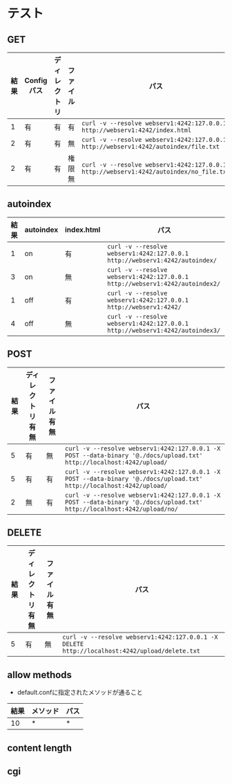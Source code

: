 # テスト
## GET
|  結果  | Configパス| ディレクトリ  |  ファイル  |  パス  |
| ---- | ---- | ---- | ---- | ---- |
|  1  |  有  |  有  |  有  |  `curl -v --resolve webserv1:4242:127.0.0.1 http://webserv1:4242/index.html`  |
|  2  |  有  |  有  |  無  |  `curl -v --resolve webserv1:4242:127.0.0.1 http://webserv1:4242/autoindex/file.txt`  |
|  2  |  有  |  有  |  権限無  |  `curl -v --resolve webserv1:4242:127.0.0.1 http://webserv1:4242/autoindex/no_file.txt`  |

## autoindex
|  結果  |  autoindex  |  index.html  |  パス  |
| ---- | ---- | ---- | ---- |
|  1  |  on  |  有  |  `curl -v --resolve webserv1:4242:127.0.0.1 http://webserv1:4242/autoindex/`  |
|  3  |  on  |  無  |  `curl -v --resolve webserv1:4242:127.0.0.1 http://webserv1:4242/autoindex2/`  |
|  1  |  off  |  有  |  `curl -v --resolve webserv1:4242:127.0.0.1 http://webserv1:4242/`  |
|  4  |  off  |  無  |  `curl -v --resolve webserv1:4242:127.0.0.1 http://webserv1:4242/autoindex3/`  |

## POST
|  結果  | ディレクトリ有無  |  ファイル有無  |  パス  |
| ---- | ---- | ---- | ---- |
|  5  |  有  |  無  | `curl -v --resolve webserv1:4242:127.0.0.1 -X POST --data-binary '@./docs/upload.txt' http://localhost:4242/upload/`  |
|  5  |  有  |  有  | `curl -v --resolve webserv1:4242:127.0.0.1 -X POST --data-binary '@./docs/upload.txt' http://localhost:4242/upload/`  |
|  2  |  無  |  有  | `curl -v --resolve webserv1:4242:127.0.0.1 -X POST --data-binary '@./docs/upload.txt' http://localhost:4242/upload/no/`  |

## DELETE
|  結果  | ディレクトリ有無  |  ファイル有無  |  パス  |
| ---- | ---- | ---- | ---- |
|  5  |  有  |  無  | `curl -v --resolve webserv1:4242:127.0.0.1 -X DELETE http://localhost:4242/upload/delete.txt`  |

## allow methods
- default.confに指定されたメソッドが通ること

|  結果  |  メソッド  |  パス  |
| ---- | ---- | ---- |
|  10  |  *  |  *  |

## content length

## cgi
